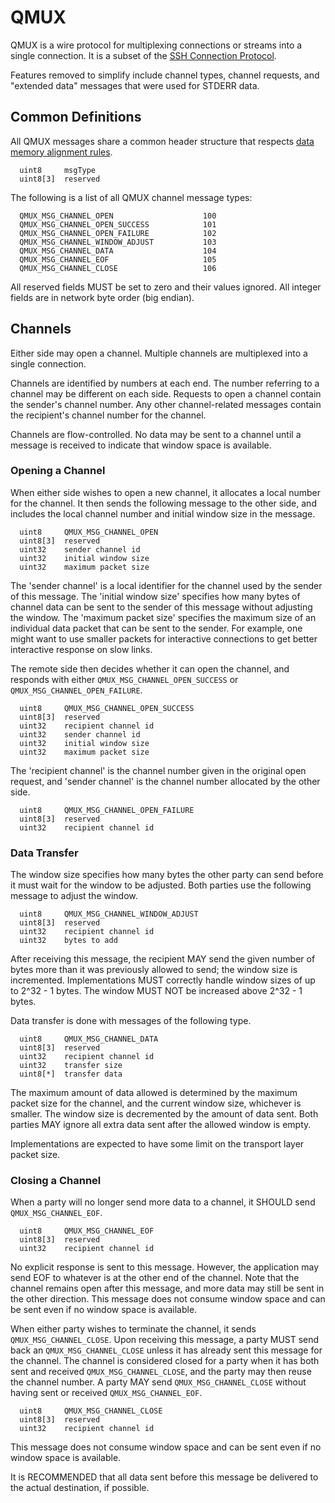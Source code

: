 # QMUX

QMUX is a wire protocol for multiplexing connections or streams into a single connection. It is a subset of the [SSH Connection Protocol](https://tools.ietf.org/html/rfc4254#page-5).

Features removed to simplify include channel types, channel requests, and "extended data" messages that were used for STDERR data.

## Common Definitions

   All QMUX messages share a common header structure that respects [data memory alignment rules](https://developer.ibm.com/technologies/systems/articles/pa-dalign/).

      uint8     msgType
      uint8[3]  reserved

   The following is a list of all QMUX channel message types:

      QMUX_MSG_CHANNEL_OPEN                    100
      QMUX_MSG_CHANNEL_OPEN_SUCCESS            101
      QMUX_MSG_CHANNEL_OPEN_FAILURE            102
      QMUX_MSG_CHANNEL_WINDOW_ADJUST           103
      QMUX_MSG_CHANNEL_DATA                    104
      QMUX_MSG_CHANNEL_EOF                     105
      QMUX_MSG_CHANNEL_CLOSE                   106
   
   All reserved fields MUST be set to zero and their values ignored. All integer fields are in network byte order (big endian).

## Channels

   Either side may open a channel. Multiple channels are multiplexed into a single connection.

   Channels are identified by numbers at each end. The number referring to a channel may be different on each side. Requests to open a channel contain the sender's channel number. Any other channel-related messages contain the recipient's channel number for the channel.

   Channels are flow-controlled. No data may be sent to a channel until a message is received to indicate that window space is available.

###  Opening a Channel

   When either side wishes to open a new channel, it allocates a local number for the channel. It then sends the following message to the
   other side, and includes the local channel number and initial window size in the message.

      uint8     QMUX_MSG_CHANNEL_OPEN
      uint8[3]  reserved
      uint32    sender channel id
      uint32    initial window size
      uint32    maximum packet size

   The 'sender channel' is a local identifier for the channel used by the sender of this message. The 'initial window size' specifies how many bytes of channel data can be sent to the sender of this message without adjusting the window. The 'maximum packet size' specifies the maximum size of an individual data packet that can be sent to the sender. For example, one might want to use smaller packets for interactive connections to get better interactive response on slow links.

   The remote side then decides whether it can open the channel, and responds with either `QMUX_MSG_CHANNEL_OPEN_SUCCESS` or `QMUX_MSG_CHANNEL_OPEN_FAILURE`.

      uint8     QMUX_MSG_CHANNEL_OPEN_SUCCESS
      uint8[3]  reserved
      uint32    recipient channel id
      uint32    sender channel id
      uint32    initial window size
      uint32    maximum packet size

   The 'recipient channel' is the channel number given in the original open request, and 'sender channel' is the channel number allocated by the other side.

      uint8     QMUX_MSG_CHANNEL_OPEN_FAILURE
      uint8[3]  reserved
      uint32    recipient channel id

###  Data Transfer

   The window size specifies how many bytes the other party can send before it must wait for the window to be adjusted. Both parties use the following message to adjust the window.

      uint8     QMUX_MSG_CHANNEL_WINDOW_ADJUST
      uint8[3]  reserved
      uint32    recipient channel id
      uint32    bytes to add

   After receiving this message, the recipient MAY send the given number of bytes more than it was previously allowed to send; the window size is incremented. Implementations MUST correctly handle window sizes of up to 2^32 - 1 bytes. The window MUST NOT be increased above 2^32 - 1 bytes.

   Data transfer is done with messages of the following type.

      uint8     QMUX_MSG_CHANNEL_DATA
      uint8[3]  reserved
      uint32    recipient channel id
      uint32    transfer size
      uint8[*]  transfer data

   The maximum amount of data allowed is determined by the maximum packet size for the channel, and the current window size, whichever is smaller. The window size is decremented by the amount of data sent. Both parties MAY ignore all extra data sent after the allowed window is empty.

   Implementations are expected to have some limit on the transport layer packet size.

###  Closing a Channel

   When a party will no longer send more data to a channel, it SHOULD send `QMUX_MSG_CHANNEL_EOF`.

      uint8     QMUX_MSG_CHANNEL_EOF
      uint8[3]  reserved
      uint32    recipient channel id

   No explicit response is sent to this message. However, the application may send EOF to whatever is at the other end of the channel. Note that the channel remains open after this message, and more data may still be sent in the other direction. This message does not consume window space and can be sent even if no window space is available.

   When either party wishes to terminate the channel, it sends `QMUX_MSG_CHANNEL_CLOSE`. Upon receiving this message, a party MUST send back an `QMUX_MSG_CHANNEL_CLOSE` unless it has already sent this message for the channel. The channel is considered closed for a party when it has both sent and received `QMUX_MSG_CHANNEL_CLOSE`, and the party may then reuse the channel number. A party MAY send `QMUX_MSG_CHANNEL_CLOSE` without having sent or received `QMUX_MSG_CHANNEL_EOF`.

      uint8     QMUX_MSG_CHANNEL_CLOSE
      uint8[3]  reserved
      uint32    recipient channel id

   This message does not consume window space and can be sent even if no window space is available.

   It is RECOMMENDED that all data sent before this message be delivered to the actual destination, if possible.
